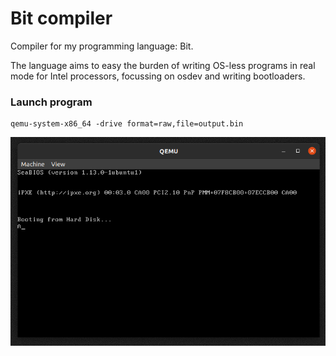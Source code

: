 # Bit compiler
Compiler for my programming language: Bit.

The language aims to easy the burden of writing OS-less programs in real mode for Intel processors, focussing on osdev and writing bootloaders.


### Launch program
```
qemu-system-x86_64 -drive format=raw,file=output.bin
```

![main screen](https://raw.githubusercontent.com/oriolOrnaque/Bit/master/imgs/bit_boot.png)
